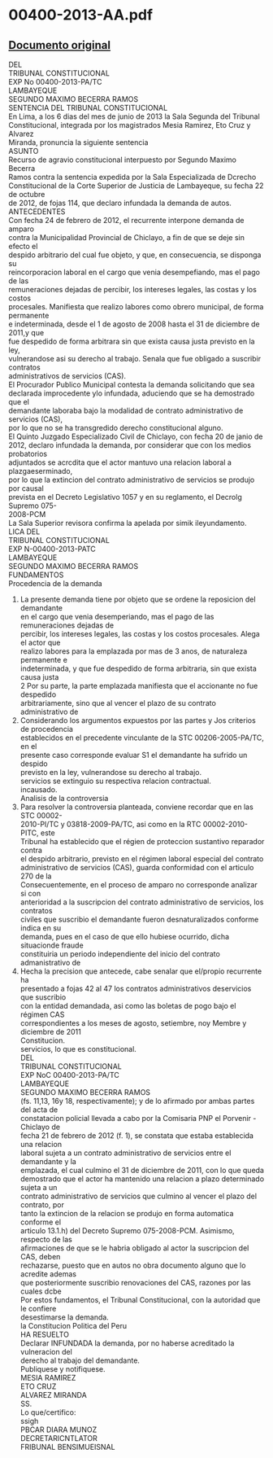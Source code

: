 
00400-2013-AA.pdf
=================
  
[Documento original](https://tc.gob.pe/jurisprudencia/2013/00400-2013-AA.pdf)  
---  
DEL  
TRIBUNAL CONSTITUCIONAL  
EXP No 00400-2013-PA/TC  
LAMBAYEQUE  
SEGUNDO MAXIMO BECERRA RAMOS  
SENTENCIA DEL TRIBUNAL CONSTITUCIONAL  
En Lima, a los 6 dias del mes de junio de 2013 la Sala Segunda del Tribunal  
Constitucional, integrada por los magistrados Mesia Ramirez, Eto Cruz y Alvarez  
Miranda, pronuncia la siguiente sentencia  
ASUNTO  
Recurso de agravio constitucional interpuesto por Segundo Maximo Becerra  
Ramos contra la sentencia expedida por la Sala Especializada de Dcrecho  
Constitucional de la Corte Superior de Justicia de Lambayeque, su fecha 22 de octubre  
de 2012, de fojas 114, que declaro infundada la demanda de autos.  
ANTECEDENTES  
Con fecha 24 de febrero de 2012, el recurrente interpone demanda de amparo  
contra la Municipalidad Provincial de Chiclayo, a fin de que se deje sin efecto el  
despido arbitrario del cual fue objeto, y que, en consecuencia, se disponga su  
reincorporacion laboral en el cargo que venia desempefiando, mas el pago de las  
remuneraciones dejadas de percibir, los intereses legales, las costas y los costos  
procesales. Manifiesta que realizo labores como obrero municipal, de forma permanente  
e indeterminada, desde el 1 de agosto de 2008 hasta el 31 de diciembre de 2011,y que  
fue despedido de forma arbitrara sin que exista causa justa previsto en la ley,  
vulnerandose asi su derecho al trabajo. Senala que fue obligado a suscribir contratos  
administrativos de servicios (CAS).  
El Procurador Publico Municipal contesta la demanda solicitando que sea  
declarada improcedente ylo infundada, aduciendo que se ha demostrado que el  
demandante laboraba bajo la modalidad de contrato administrativo de servicios (CAS),  
por lo que no se ha transgredido derecho constitucional alguno.  
El Quinto Juzgado Especializado Civil de Chiclayo, con fecha 20 de janio de  
2012, declaro infundada la demanda, por considerar que con los medios probatorios  
adjuntados se acrcdita que el actor mantuvo una relacion laboral a plazgaeserminado,  
por lo que la extincion del contrato administrativo de servicios se produjo por causal  
prevista en el Decreto Legislativo 1057 y en su reglamento, el Decrolg Supremo 075-  
2008-PCM  
La Sala Superior revisora confirma la apelada por simik ileyundamento.  
LICA DEL  
TRIBUNAL CONSTITUCIONAL  
EXP N-00400-2013-PATC  
LAMBAYEQUE  
SEGUNDO MAXIMO BECERRA RAMOS  
FUNDAMENTOS  
Procedencia de la demanda  
1. La presente demanda tiene por objeto que se ordene la reposicion del demandante  
en el cargo que venia desemperiando, mas el pago de las remuneraciones dejadas de  
percibir, los intereses legales, las costas y los costos procesales. Alega el actor que  
realizo labores para la emplazada por mas de 3 anos, de naturaleza permanente e  
indeterminada, y que fue despedido de forma arbitraria, sin que exista causa justa  
2 Por su parte, la parte emplazada manifiesta que el accionante no fue despedido  
arbitrariamente, sino que al vencer el plazo de su contrato administrativo de  
3. Considerando los argumentos expuestos por las partes y Jos criterios de procedencia  
establecidos en el precedente vinculante de la STC 00206-2005-PA/TC, en el  
presente caso corresponde evaluar S1 el demandante ha sufrido un despido  
previsto en la ley, vulnerandose su derecho al trabajo.  
servicios se extinguio su respectiva relacion contractual.  
incausado.  
Analisis de la controversia  
4. Para resolver la controversia planteada, conviene recordar que en las STC 00002-  
2010-PI/TC y 03818-2009-PA/TC, asi como en la RTC 00002-2010-PITC, este  
Tribunal ha establecido que el régien de proteccion sustantivo reparador contra  
el despido arbitrario, previsto en el régimen laboral especial del contrato  
administrativo de servicios (CAS), guarda conformidad con el articulo 270 de la  
Consecuentemente, en el proceso de amparo no corresponde analizar si con  
anterioridad a la suscripcion del contrato administrativo de servicios, los contratos  
civiles que suscribio el demandante fueron desnaturalizados conforme indica en su  
demanda, pues en el caso de que ello hubiese ocurrido, dicha situacionde fraude  
constituiria un periodo independiente del inicio del contrato admanistrativo de  
5. Hecha la precision que antecede, cabe senalar que el/propio recurrente ha  
presentado a fojas 42 al 47 los contratos administrativos deservicios que suscribio  
con la entidad demandada, asi como las boletas de pogo bajo el régimen CAS  
correspondientes a los meses de agosto, setiembre, noy Membre y diciembre de 2011  
Constitucion.  
servicios, lo que es constitucional.  
DEL  
TRIBUNAL CONSTITUCIONAL  
EXP NoC 00400-2013-PA/TC  
LAMBAYEQUE  
SEGUNDO MAXIMO BECERRA RAMOS  
(fs. 11,13, 16y 18, respectivamente); y de lo afirmado por ambas partes del acta de  
constatacion policial llevada a cabo por la Comisaria PNP el Porvenir - Chiclayo de  
fecha 21 de febrero de 2012 (f. 1), se constata que estaba establecida una relacion  
laboral sujeta a un contrato administrativo de servicios entre el demandante y la  
emplazada, el cual culmino el 31 de diciembre de 2011, con lo que queda  
demostrado que el actor ha mantenido una relacion a plazo determinado sujeta a un  
contrato administrativo de servicios que culmino al vencer el plazo del contrato, por  
tanto la extincion de la relacion se produjo en forma automatica conforme el  
articulo 13.1.h) del Decreto Supremo 075-2008-PCM. Asimismo, respecto de las  
afirmaciones de que se le habria obligado al actor la suscripcion del CAS, deben  
rechazarse, puesto que en autos no obra documento alguno que lo acredite ademas  
que posteriormente suscribio renovaciones del CAS, razones por las cuales dcbe  
Por estos fundamentos, el Tribunal Constitucional, con la autoridad que le confiere  
desestimarse la demanda.  
la Constitucion Politica del Peru  
HA RESUELTO  
Declarar INFUNDADA la demanda, por no haberse acreditado la vulneracion del  
derecho al trabajo del demandante.  
Publiquese y notifiquese.  
MESIA RAMIREZ  
ETO CRUZ  
ALVAREZ MIRANDA  
SS.  
Lo que/certifico:  
ssigh  
PBCAR DIARA MUNOZ  
DECRETARICNTLATOR  
FRIBUNAL BENSIMUEISNAL